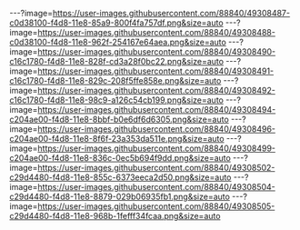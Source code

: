 ---?image=https://user-images.githubusercontent.com/88840/49308487-c0d38100-f4d8-11e8-85a9-800f4fa757df.png&size=auto
---?image=https://user-images.githubusercontent.com/88840/49308488-c0d38100-f4d8-11e8-962f-254167e64aea.png&size=auto
---?image=https://user-images.githubusercontent.com/88840/49308490-c16c1780-f4d8-11e8-828f-cd3a28f0bc22.png&size=auto
---?image=https://user-images.githubusercontent.com/88840/49308491-c16c1780-f4d8-11e8-829c-208f5ffe858e.png&size=auto
---?image=https://user-images.githubusercontent.com/88840/49308492-c16c1780-f4d8-11e8-98c9-a126c54cb199.png&size=auto
---?image=https://user-images.githubusercontent.com/88840/49308494-c204ae00-f4d8-11e8-8bbf-b0e6df6d6305.png&size=auto
---?image=https://user-images.githubusercontent.com/88840/49308496-c204ae00-f4d8-11e8-8f6f-23a353da511e.png&size=auto
---?image=https://user-images.githubusercontent.com/88840/49308499-c204ae00-f4d8-11e8-836c-0ec5b694f9dd.png&size=auto
---?image=https://user-images.githubusercontent.com/88840/49308502-c29d4480-f4d8-11e8-855c-6373eeca2d50.png&size=auto
---?image=https://user-images.githubusercontent.com/88840/49308504-c29d4480-f4d8-11e8-8879-029b06935fb1.png&size=auto
---?image=https://user-images.githubusercontent.com/88840/49308505-c29d4480-f4d8-11e8-968b-1fefff34fcaa.png&size=auto
